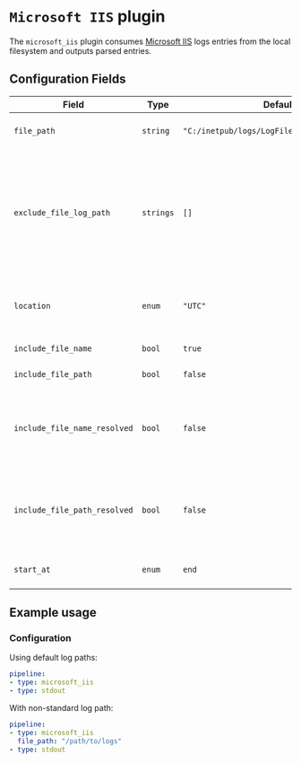 # `Microsoft IIS` plugin

The `microsoft_iis` plugin consumes [Microsoft IIS](https://www.iis.net/) logs entries from the local filesystem and outputs parsed entries.

## Configuration Fields

| Field | Type | Default | Description |
| --- | --- |--- | --- |
| `file_path` | `string` | `"C:/inetpub/logs/LogFiles/W3SVC*/**/*.log"` | The absolute path to the Microsoft IIS logs |
| `exclude_file_log_path` | `strings` | `[]` | Specify a single path or multiple paths to exclude one or many files from being read. You may also use a wildcard (*) to exclude multiple files from being read within a directory. |
| `location` | `enum` | `"UTC"` | The geographic location (timezone) to use when parsing the timestamp |
| `include_file_name` | `bool` | `true` | Include File Name as a label |
| `include_file_path` | `bool` | `false` | Include File Path as a label |
| `include_file_name_resolved` | `bool` | `false` | Same as include_file_name, however, if file name is a symlink, the underlying file's name will be set as a label |
| `include_file_path_resolved` | `bool` | `false` | Same as include_file_path, however, if file path is a symlink, the underlying file's path will be set as a label |
| `start_at` | `enum` | `end` | Start reading file from 'beginning' or 'end' | 

## Example usage

### Configuration

Using default log paths:

```yaml
pipeline:
- type: microsoft_iis
- type: stdout

```

With non-standard log path:

```yaml
pipeline:
- type: microsoft_iis
  file_path: "/path/to/logs"
- type: stdout

```
